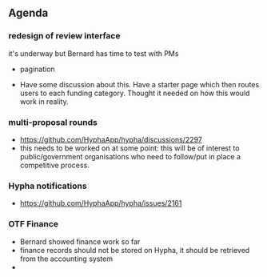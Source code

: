 ## Agenda

### redesign of review interface
it's underway but Bernard has time to test with PMs
- pagination
* Have some discussion about this. Have a starter page which then routes users to each funding category. Thought it needed on how this would work in reality.

### multi-proposal rounds
* https://github.com/HyphaApp/hypha/discussions/2297
* this needs to be worked on at some point: this will be of interest to public/government organisations who need to follow/put in place a competitive process.

### Hypha notifications
* https://github.com/HyphaApp/hypha/issues/2161

### OTF Finance
* Bernard showed finance work so far
* finance records should not be stored on Hypha, it should be retrieved from the accounting system
* 